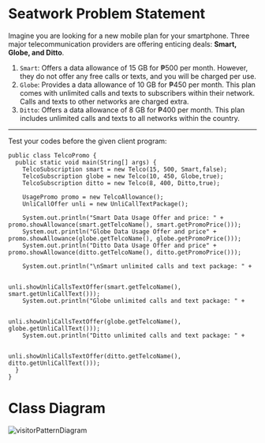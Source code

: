 # Seatwork Problem Statement

Imagine you are looking for a new mobile plan for your smartphone. Three major telecommunication providers are offering enticing deals: **Smart, Globe, and Ditto**.

1. ``Smart``: Offers a data allowance of 15 GB for ₱500 per month. However, they do not offer any free calls or texts, and you will be charged per use.
2. ``Globe``: Provides a data allowance of 10 GB for ₱450 per month. This plan comes with unlimited calls and texts to subscribers within their network. Calls and texts to other networks are charged extra.
3. ``Ditto``: Offers a data allowance of 8 GB for ₱400 per month. This plan includes unlimited calls and texts to all networks within the country.

<hr>

Test your codes before the given client program:
````
public class TelcoPromo {
  public static void main(String[] args) {
    TelcoSubscription smart = new Telco(15, 500, Smart,false);
    TelcoSubscription globe = new Telco(10, 450, Globe,true);
    TelcoSubscription ditto = new Telco(8, 400, Ditto,true);

    UsagePromo promo = new TelcoAllowance();
    UnliCallOffer unli = new UnliCallTextPackage();    

    System.out.println("Smart Data Usage Offer and price: " + promo.showAllowance(smart.getTelcoName(), smart.getPromoPrice()));
    System.out.println("Globe Data Usage Offer and price" + promo.showAllowance(globe.getTelcoName(), globe.getPromoPrice()));
    System.out.println("Ditto Data Usage Offer and price" + promo.showAllowance(ditto.getTelcoName(), ditto.getPromoPrice()));

    System.out.println("\nSmart unlimited calls and text package: " +

                                  unli.showUnliCallsTextOffer(smart.getTelcoName(), smart.getUnliCallText()));
    System.out.println("Globe unlimited calls and text package: " +

                                  unli.showUnliCallsTextOffer(globe.getTelcoName(), globe.getUnliCallText()));
    System.out.println("Ditto unlimited calls and text package: " +

                                   unli.showUnliCallsTextOffer(ditto.getTelcoName(), ditto.getUnliCallText()));
  }
}
````

# Class Diagram
![visitorPatternDiagram](https://github.com/IsaiahPhilPangilinan/visitorPattern/assets/126074199/80bc9ac4-93bf-4f73-be8e-c565c651c43a)
